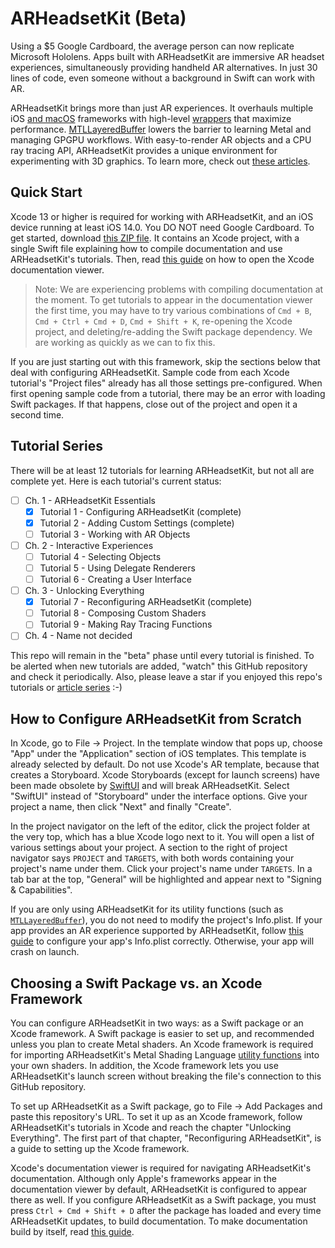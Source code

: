 # ARHeadsetKit (Beta)

Using a $5 Google Cardboard, the average person can now replicate Microsoft Hololens. Apps built with ARHeadsetKit are immersive AR headset experiences, simultaneously providing handheld AR alternatives. In just 30 lines of code, even someone without a background in Swift can work with AR.

ARHeadsetKit brings more than just AR experiences. It overhauls multiple iOS [and macOS](docs/articles/mac-compatibility.md) frameworks with high-level [wrappers](docs/extensions-to-apple-frameworks.md) that maximize performance. [MTLLayeredBuffer](articles/layered-buffer.md) lowers the barrier to learning Metal and managing GPGPU workflows. With easy-to-render AR objects and a CPU ray tracing API, ARHeadsetKit provides a unique environment for experimenting with 3D graphics. To learn more, check out [these articles](docs/article-list.md).

## Quick Start

Xcode 13 or higher is required for working with ARHeadsetKit, and an iOS device running at least iOS 14.0. You DO NOT need Google Cardboard. To get started, download [this ZIP file](ARHeadsetKit_Documentation.zip). It contains an Xcode project, with a single Swift file explaining how to compile documentation and use ARHeadsetKit's tutorials. Then, read [this guide](docs/viewing-documentation.md) on how to open the Xcode documentation viewer.

> Note: We are experiencing problems with compiling documentation at the moment. To get tutorials to appear in the documentation viewer the first time, you may have to try various combinations of `Cmd + B`, `Cmd + Ctrl + Cmd + D`, `Cmd + Shift + K`, re-opening the Xcode project, and deleting/re-adding the Swift package dependency. We are working as quickly as we can to fix this.

If you are just starting out with this framework, skip the sections below that deal with configuring ARHeadsetKit. Sample code from each Xcode tutorial's "Project files" already has all those settings pre-configured. When first opening sample code from a tutorial, there may be an error with loading Swift packages. If that happens, close out of the project and open it a second time.

## Tutorial Series

There will be at least 12 tutorials for learning ARHeadsetKit, but not all are complete yet. Here is each tutorial's current status:

- [ ] Ch. 1 - ARHeadsetKit Essentials
  - [x] Tutorial 1 - Configuring ARHeadsetKit (complete)
  - [x] Tutorial 2 - Adding Custom Settings (complete)
  - [ ] Tutorial 3 - Working with AR Objects
- [ ] Ch. 2 - Interactive Experiences
  - [ ] Tutorial 4 - Selecting Objects
  - [ ] Tutorial 5 - Using Delegate Renderers
  - [ ] Tutorial 6 - Creating a User Interface
- [ ] Ch. 3 - Unlocking Everything
  - [x] Tutorial 7 - Reconfiguring ARHeadsetKit (complete)
  - [ ] Tutorial 8 - Composing Custom Shaders
  - [ ] Tutorial 9 - Making Ray Tracing Functions
- [ ] Ch. 4 - Name not decided

This repo will remain in the "beta" phase until every tutorial is finished. To be alerted when new tutorials are added, "watch" this GitHub repository and check it periodically. Also, please leave a star if you enjoyed this repo's tutorials or [article series](docs/article-list.md) :-)

## How to Configure ARHeadsetKit from Scratch

In Xcode, go to File -> Project. In the template window that pops up, choose "App" under the "Application" section of iOS templates. This template is already selected by default. Do not use Xcode's AR template, because that creates a Storyboard. Xcode Storyboards (except for launch screens) have been made obsolete by [SwiftUI](https://developer.apple.com/xcode/swiftui) and will break ARHeadsetKit. Select "SwiftUI" instead of "Storyboard" under the interface options. Give your project a name, then click "Next" and finally "Create".

In the project navigator on the left of the editor, click the project folder at the very top, which has a blue Xcode logo next to it. You will open a list of various settings about your project. A section to the right of project navigator says `PROJECT` and `TARGETS`, with both words containing your project's name under them. Click your project's name under `TARGETS`. In a tab bar at the top, "General" will be highlighted and appear next to "Signing &amp; Capabilities". 

If you are only using ARHeadsetKit for its utility functions (such as [`MTLLayeredBuffer`](docs/articles/layered-buffer.md)), you do not need to modify the project's Info.plist. If your app provides an AR experience supported by ARHeadsetKit, follow [this guide](docs/property-list-keys.md) to configure your app's Info.plist correctly. Otherwise, your app will crash on launch.

## Choosing a Swift Package vs. an Xcode Framework

You can configure ARHeadsetKit in two ways: as a Swift package or an Xcode framework. A Swift package is easier to set up, and recommended unless you plan to create Metal shaders. An Xcode framework is required for importing ARHeadsetKit's Metal Shading Language [utility functions](docs/metal-utilities.md) into your own shaders. In addition, the Xcode framework lets you use ARHeadsetKit's launch screen without breaking the file's connection to this GitHub repository.

To set up ARHeadsetKit as a Swift package, go to File -> Add Packages and paste this repository's URL. To set it up as an Xcode framework, follow ARHeadsetKit's tutorials in Xcode and reach the chapter "Unlocking Everything". The first part of that chapter, "Reconfiguring ARHeadsetKit", is a guide to setting up the Xcode framework.

Xcode's documentation viewer is required for navigating ARHeadsetKit's documentation. Although only Apple's frameworks appear in the documentation viewer by default, ARHeadsetKit is configured to appear there as well. If you configure ARHeadsetKit as a Swift package, you must press `Ctrl + Cmd + Shift + D` after the package has loaded and every time ARHeadsetKit updates, to build documentation. To make documentation build by itself, read [this guide](docs/building-documentation.md).

